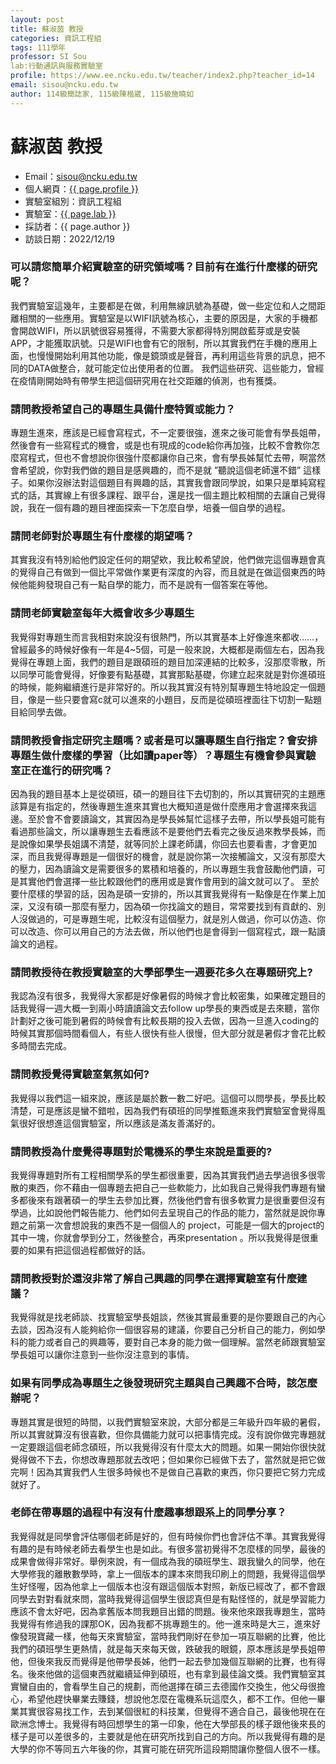 ```yaml
---
layout: post
title: 蘇淑茵 教授
categories: 資訊工程組
tags: 111學年
professor: SI Sou
lab:行動通訊與服務實驗室
profile: https://www.ee.ncku.edu.tw/teacher/index2.php?teacher_id=14
email: sisou@ncku.edu.tw
author: 114級簡誌家, 115級陳楷崴, 115級施曉如
---
```


# 蘇淑茵 教授

- Email：sisou@ncku.edu.tw
- 個人網頁：[{{ page.profile }}](https://www.ee.ncku.edu.tw/teacher/index2.php?teacher_id=14)
- 實驗室組別：資訊工程組
- 實驗室：[{{ page.lab }}]([https://www.ee.ncku.edu.tw/teacher/index2.php?teacher_id=11](http://www.airobotslab.com.tw/))
- 採訪者：{{ page.author }}
- 訪談日期：2022/12/19

### 可以請您簡單介紹實驗室的研究領域嗎？目前有在進行什麼樣的研究呢？
  我們實驗室這幾年，主要都是在做，利用無線訊號為基礎，做一些定位和人之間距離相關的一些應用。實驗室是以WIFI訊號為核心，主要的原因是，大家的手機都會開啟WIFI，所以訊號很容易獲得，不需要大家都得特別開啟藍芽或是安裝APP，才能獲取訊號。只是WIFI也會有它的限制，所以其實我們在手機的應用上面，也慢慢開始利用其他功能，像是鏡頭或是聲音，再利用這些背景的訊息，把不同的DATA做整合，就可能定位出使用者的位置。
  我們這些研究、這些能力，曾經在疫情剛開始時有帶學生把這個研究用在社交距離的偵測，也有獲獎。

### 請問教授希望自己的專題生具備什麼特質或能力？
  專題生進來，應該是已經會寫程式，不一定要很強，進來之後可能會有學長姐帶，然後會有一些寫程式的機會，或是也有現成的code給你再加強，比較不會教你怎麼寫程式，但也不會想說你很強什麼都讓你自己來，會有學長姊幫忙去帶，啊當然會希望說，你對我們做的題目是感興趣的，而不是就 ”聽說這個老師還不錯” 這樣子。如果你沒辦法對這個題目有興趣的話，其實我會跟同學說，如果只是單純寫程式的話，其實線上有很多課程、跟平台，還是找一個主題比較相關的去讓自己覺得說，我在一個有趣的題目裡面探索一下怎麼自學，培養一個自學的過程。

### 請問老師對於專題生有什麼樣的期望嗎？
  其實我沒有特別給他們設定任何的期望欸，我比較希望說，他們做完這個專題會真的覺得自己有做到一個比平常做作業更有深度的內容，而且就是在做這個東西的時候他能夠發現自己有一點自學的能力，而不是說有一個答案在等他。

### 請問老師實驗室每年大概會收多少專題生
  我覺得對專題生而言我相對來說沒有很熱門，所以其實基本上好像進來都收……，曾經最多的時候好像有一年是4~5個，可是一般來說，大概都是兩個左右，因為我覺得在專題上面，我們的題目是跟碩班的題目加深連結的比較多，沒那麼零散，所以同學可能會覺得，好像要有點基礎，其實那點基礎，你建立起來就是對你進碩班的時候，能夠繼續進行是非常好的。所以我其實沒有特別幫專題生特地設定一個題目，像是一些只要會寫c就可以進來的小題目，反而是從碩班裡面往下切割一點題目給同學去做。

### 請問教授會指定研究主題嗎？或者是可以讓專題生自行指定？會安排專題生做什麼樣的學習（比如讀paper等）？專題生有機會參與實驗室正在進行的研究嗎？
  因為我的題目基本上是從碩班，碩一的題目往下去切割的，所以其實研究的主題應該算是有指定的，然後專題生進來其實也大概知道是做什麼應用才會選擇來我這邊。至於會不會要讀論文，其實因為是學長姊幫忙這樣子去帶，所以學長姐可能有看過那些論文，所以讓專題生去看應該不是要他們去看完之後反過來教學長姊，而是說像如果學長姐講不清楚，就等同於上課老師講，你回去也要看書，才會更加深，而且我覺得專題是一個很好的機會，就是說你第一次接觸論文，又沒有那麼大的壓力，因為讀論文是需要很多的累積和培養的，所以專題生我會鼓勵他們讀，可是其實他們會選擇一些比較跟他們的應用或是實作會用到的論文就可以了。
  至於要什麼樣的學習的話，因為是碩一安排的，所以其實我覺得有一點像是在作業上加深，又沒有碩一那麼有壓力，因為碩一你找論文的題目，常常要找到有貢獻的、別人沒做過的，可是專題生呢，比較沒有這個壓力，就是別人做過，你可以仿造、你可以改造、你可以用自己的方法去做，所以他們也是會得到一個寫程式，跟一點讀論文的過程。

### 請問教授待在教授實驗室的大學部學生一週要花多久在專題研究上?
  我認為沒有很多，我覺得大家都是好像暑假的時候才會比較密集，如果確定題目的話我覺得一週大概一到兩小時讀讀論文去follow up學長的東西或是去來聽，當你計劃好之後可能到暑假的時候會有比較長期的投入去做，因為一旦進入coding的時候其實那個時間看個人，有些人很快有些人很慢，但大部分就是暑假才會花比較多時間去完成。
 
### 請問教授覺得實驗室氣氛如何?
  我覺得以我們這一組來說，應該是屬於數一數二好吧。這個可以問學長，學長比較清楚，可是應該是蠻不錯啦，因為我們有碩班的同學推甄進來我們實驗室會覺得風氣很好很想進這個實驗室，所以應該是滿友善滿好的。

### 請問教授為什麼覺得專題對於電機系的學生來說是重要的?
  我覺得專題對所有工程相關學系的學生都很重要，因為其實我們過去學過很多很零散的東西，你不藉由一個專題去把自己一些軟能力，比如我自己覺得我們專題有蠻多都後來有跟著碩一的學生去參加比賽，然後他們會有很多軟實力是很重要但沒有學過，比如說他們報告能力、他們如何去呈現自己的作品的能力，當然就是說你專題之前第一次會想說我的東西不是一個個人的 project，可能是一個大的project的其中一塊，你就會學到分工，然後整合，再來presentation 。所以我覺得是很重要的如果有把這個過程都做好的話。

### 請問教授對於還沒非常了解自己興趣的同學在選擇實驗室有什麼建議？
我覺得就是找老師談、找實驗室學長姐談，然後其實最重要的是你要跟自己的內心去談，因為沒有人能夠給你一個很容易的建議，你要自己分析自己的能力，例如學科的能力或者自己的興趣等，要對自己本身的能力做一個理解。當然老師跟實驗室學長姐可以讓你注意到一些你沒注意到的事情。

### 如果有同學成為專題生之後發現研究主題與自己興趣不合時，該怎麼辦呢？
專題其實是很短的時間，以我們實驗室來說，大部分都是三年級升四年級的暑假，所以其實就算沒有很喜歡，但你具備能力就可以把事情完成。沒有說你做完專題就一定要跟這個老師念碩班，所以我覺得沒有什麼太大的問題。如果一開始你很快就覺得做不下去，你想改專題那就去改吧；但如果你已經做下去了，當然就是把它做完啊！因為其實我們人生很多時候也不是做自己喜歡的東西，你只要把它努力完成就好了。

### 老師在帶專題的過程中有沒有什麼趣事想跟系上的同學分享？
我覺得就是同學會評估哪個老師是好的，但有時候你們也會評估不準。其實我覺得有趣的是有時候老師去看學生也是如此。有很多當初覺得不怎麼樣的同學，最後的成果會做得非常好。舉例來說，有一個成為我的碩班學生、跟我蠻久的同學，他在大學修我的離散數學時，拿上一個版本的課本來問我印刷上的問題，我覺得這個學生好怪喔，因為他拿上一個版本也沒有跟這個版本對照，新版已經改了，都不會跟同學去對對看就來問，當時我覺得這個學生很認真但是有點怪怪的，就是學習能力應該不會太好吧，因為拿舊版本問我題目出錯的問題。後來他來跟我專題生，當時我覺得有修過我的課那OK，因為我都不挑專題生的。他一進來時是大三，進來好像發現寶藏一樣，他每天來實驗室，當時我們剛好在參加一項互聯網的比賽，他比我們的碩班學生更熱情，就是每天來每天做，跌破我的眼鏡，原本應該是學長姐帶他，但後來我反而覺得是他帶學長姊，他們一起去參加幾個互聯網的比賽，也有得名。後來他做的這個東西就繼續延伸到碩班，也有拿到最佳論文獎。我們實驗室其實蠻自由的，會看學生自己的規劃，而他選擇在碩三去德國作交換生，他父母很擔心，希望他趕快畢業去賺錢，想說他怎麼在電機系玩這麼久，都不工作。但他一畢業其實很容易找工作，去到某個很紅的科技業，但覺得不適合自己，最後他現在在歐洲念博士。我覺得有時回想學生的第一印象，他在大學部長的樣子跟他後來長的樣子是可以差很多的，主要就是他在研究所找到自己的方向。所以我覺得有趣的是大學的你不等同五六年後的你，其實可能在研究所這段期間讓你整個人很不一樣。




